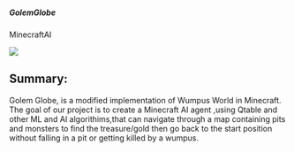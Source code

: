 ##### GolemGlobe
MinecraftAI

![](https://www.ics.uci.edu/~wschallo/golemGlobe.png)

## Summary:

Golem Globe, is a modified implementation of Wumpus World in Minecraft. The goal of our project is to create a Minecraft AI agent ,using Qtable and other ML and AI algorithims,that can navigate through a map containing pits and monsters to find the treasure/gold then go back to the start position without falling in a pit or getting killed by a wumpus.
